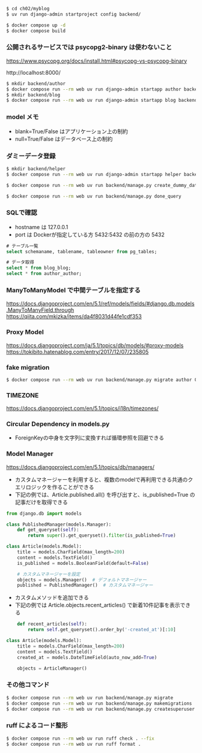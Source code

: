 ```sh
$ cd ch02/myblog
$ uv run django-admin startproject config backend/

$ docker compose up -d
$ docker compose build
```

### 公開されるサービスでは psycopg2-binary は使わないこと
https://www.psycopg.org/docs/install.html#psycopg-vs-psycopg-binary

http://localhost:8000/

```sh
$ mkdir backend/author
$ docker compose run --rm web uv run django-admin startapp author backend/author
$ mkdir backend/blog
$ docker compose run --rm web uv run django-admin startapp blog backend/blog
```

### model メモ
- blank=True/False はアプリケーション上の制約
- null=True/False はデータベース上の制約

### ダミーデータ登録
```sh
$ mkdir backend/helper
$ docker compose run --rm web uv run django-admin startapp helper backend/helper

$ docker compose run --rm web uv run backend/manage.py create_dummy_data

$ docker compose run --rm web uv run backend/manage.py done_query
```

### SQLで確認
- hostname は 127.0.0.1
- port は Dockerが指定している方 5432:5432 の前の方の 5432
```sql
# テーブル一覧
select schemaname, tablename, tableowner from pg_tables;

# データ取得
select * from blog_blog;
select * from author_author;
```

### ManyToManyModel で中間テーブルを指定する
https://docs.djangoproject.com/en/5.1/ref/models/fields/#django.db.models.ManyToManyField.through
https://qiita.com/mkizka/items/da4f8031d44fe1cdf353

### Proxy Model
https://docs.djangoproject.com/ja/5.1/topics/db/models/#proxy-models
https://tokibito.hatenablog.com/entry/2017/12/07/235805

### fake migration
```sh
$ docker compose run --rm web uv run backend/manage.py migrate author 0002 --fake
```

### TIMEZONE
https://docs.djangoproject.com/en/5.1/topics/i18n/timezones/

### Circular Dependency in models.py

- ForeignKeyの中身を文字列に変換すれば循環参照を回避できる

### Model Manager
https://docs.djangoproject.com/en/5.1/topics/db/managers/
- カスタムマネージャーを利用すると、複数のmodelで再利用できる共通のクエリロジックを作ることができる
- 下記の例では、Article.published.all() を呼び出すと、is_published=True の記事だけを取得できる
```python
from django.db import models

class PublishedManager(models.Manager):
    def get_queryset(self):
        return super().get_queryset().filter(is_published=True)

class Article(models.Model):
    title = models.CharField(max_length=200)
    content = models.TextField()
    is_published = models.BooleanField(default=False)

    # カスタムマネージャーを設定
    objects = models.Manager()  # デフォルトマネージャー
    published = PublishedManager()  # カスタムマネージャー
```
- カスタムメソッドを追加できる
- 下記の例では Article.objects.recent_articles() で新着10件記事を表示できる
```python
    def recent_articles(self):
        return self.get_queryset().order_by('-created_at')[:10]

class Article(models.Model):
    title = models.CharField(max_length=200)
    content = models.TextField()
    created_at = models.DateTimeField(auto_now_add=True)

    objects = ArticleManager()
```

### その他コマンド

```sh
$ docker compose run --rm web uv run backend/manage.py migrate
$ docker compose run --rm web uv run backend/manage.py makemigrations
$ docker compose run --rm web uv run backend/manage.py createsuperuser
```

### ruff によるコード整形
```sh
$ docker compose run --rm web uv run ruff check . --fix
$ docker compose run --rm web uv run ruff format .
```
